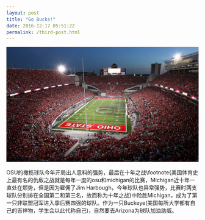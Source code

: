 ```yaml
---
layout: post
title: "Go Bucks!"
date: 2016-12-17 05:51:22
permalink: /third-post.html
---
```


<span class="image featured"><img src="/images/pic07.jpg" alt=""></span>


OSU的橄榄球队今年开局出人意料的强势，最后在十年之战\footnote{美国体育史上最有名的仇敌之战就是每年一度的osu和michigan的比赛，Michigan近十年一直处在颓势，但是因为雇佣了Jim Harbough，今年球队也异常强势，比赛时两支球队分别排在全国第二和第三名，故而称为十年之战}中险胜Michigan，成为了第一只非联盟冠军进入季后赛四强的球队。作为一只Buckeye(美国每所大学都有自己的吉祥物，学生会以此代称自己)，自然要去Arizona为球队加油助威。

